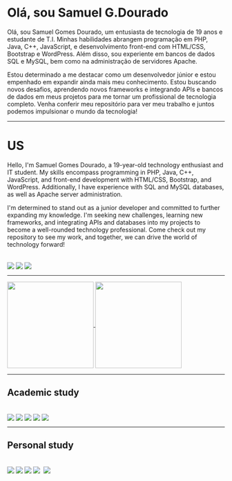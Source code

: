 # Olá, sou Samuel G.Dourado

<p>Olá, sou Samuel Gomes Dourado, um entusiasta de tecnologia de 19 anos e estudante de T.I. Minhas habilidades abrangem programação em PHP, Java, C++, JavaScript, e desenvolvimento front-end com HTML/CSS, Bootstrap e WordPress. Além disso, sou experiente em bancos de dados SQL e MySQL, bem como na administração de servidores Apache.</p>

<p>Estou determinado a me destacar como um desenvolvedor júnior e estou empenhado em expandir ainda mais meu conhecimento. Estou buscando novos desafios, aprendendo novos frameworks e integrando APIs e bancos de dados em meus projetos para me tornar um profissional de tecnologia completo. Venha conferir meu repositório para ver meu trabalho e juntos podemos impulsionar o mundo da tecnologia!</p>

---
# US

<p>Hello, I'm Samuel Gomes Dourado, a 19-year-old technology enthusiast and IT student. My skills encompass programming in PHP, Java, C++, JavaScript, and front-end development with HTML/CSS, Bootstrap, and WordPress. Additionally, I have experience with SQL and MySQL databases, as well as Apache server administration.</p>

<p>I'm determined to stand out as a junior developer and committed to further expanding my knowledge. I'm seeking new challenges, learning new frameworks, and integrating APIs and databases into my projects to become a well-rounded technology professional. Come check out my repository to see my work, and together, we can drive the world of technology forward!</p>

<div style="display: inline-block;"><br>
  <a href=""><img align="center" src="https://img.shields.io/badge/Gmail-D14836?style=for-the-badge&logo=gmail&logoColor=white"></a>
  <a href="https://www.instagram.com/ctrl_dourado/"><img align="center" src="https://img.shields.io/badge/Instagram-E4405F?style=for-the-badge&logo=instagram&logoColor=white"></a>
  <a href="https://www.linkedin.com/in/samuel-gomes-dourado-0107b4232/"><img align="center" src="https://img.shields.io/badge/LinkedIn-0077B5?style=for-the-badge&logo=linkedin&logoColor=white"></a>
</div>

---

<div>
  <a href="https://github.com/DouradoCtrl/github-readme-stats">
    <img height=200 align="center" src="https://github-readme-stats.vercel.app/api?username=DouradoCtrl" />
  </a>
  <a href="https://github.com/DouradoCtrl/convoychat">
    <img height=200 align="center" src="https://github-readme-stats.vercel.app/api/top-langs?username=DouradoCtrl&layout=compact&langs_count=8&card_width=320" />
  </a>
</div>

---

## Academic study

<div style="display: inline-block;"><br>
  <a href=""><img align="center" src="https://img.shields.io/badge/C-00599C?style=for-the-badge&logo=c&logoColor=white"></a>
  <a href=""><img align="center" src="https://img.shields.io/badge/Python-14354C?style=for-the-badge&logo=python&logoColor=white"></a>
  <a href=""><img align="center" src="https://img.shields.io/badge/HTML5-E34F26?style=for-the-badge&logo=html5&logoColor=white"></a>
  <a href=""><img align="center" src="https://img.shields.io/badge/CSS3-1572B6?style=for-the-badge&logo=css3&logoColor=white"></a>
  <a href=""><img align="center" src="https://img.shields.io/badge/Bootstrap-563D7C?style=for-the-badge&logo=bootstrap&logoColor=white"></a>
</div>

---

## Personal study

<div style="display: inline-block;"><br>
  <a href=""><img align="center" src="https://img.shields.io/badge/Linux-FCC624?style=for-the-badge&logo=linux&logoColor=black"></a>
  <a href=""><img align="center" src="https://img.shields.io/badge/PHP-777BB4?style=for-the-badge&logo=php&logoColor=white"></a>
  <a href=""><img align="center" src="https://img.shields.io/badge/Java-ED8B00?style=for-the-badge&logo=openjdk&logoColor=white"></a>
  <a href=""><img align="center" src="https://img.shields.io/badge/MySQL-00000F?style=for-the-badge&logo=mysql&logoColor=white"></a>
  <a href=""><img align="https://img.shields.io/badge/JavaScript-F7DF1E?style=for-the-badge&logo=javascript&logoColor=black"></a>
  <a href=""><img align="center" src="https://img.shields.io/badge/Tailwind_CSS-38B2AC?style=for-the-badge&logo=tailwind-css&logoColor=white"></a>
</div>
